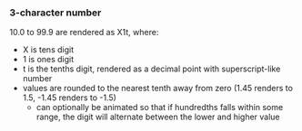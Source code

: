 ### 3-character number
10.0 to 99.9 are rendered as X1t, where:
* X is tens digit
* 1 is ones digit
* t is the tenths digit, rendered as a decimal point with superscript-like number
* values are rounded to the nearest tenth away from zero (1.45 renders to 1.5, -1.45 renders to -1.5)
    * can optionally be animated so that if hundredths falls within some range, the digit will alternate 
      between the lower and higher value



